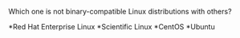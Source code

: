 Which one is not binary-compatible Linux distributions with others?

*Red Hat Enterprise Linux
*Scientific Linux
*CentOS
*Ubuntu

